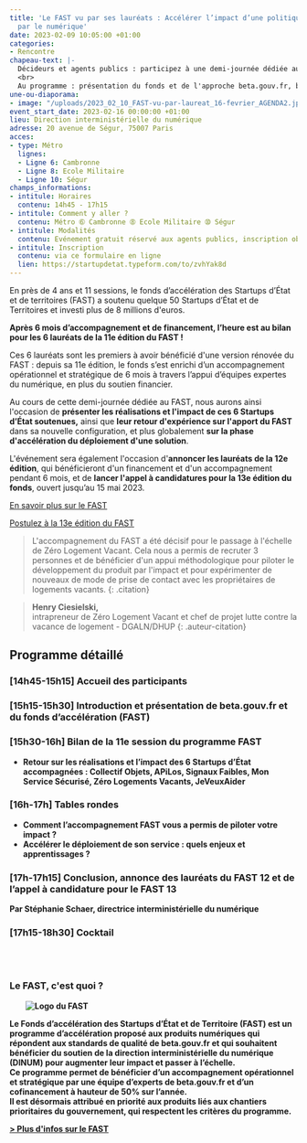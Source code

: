 ```yaml
---
title: 'Le FAST vu par ses lauréats : Accélérer l’impact d’une politique publique
  par le numérique'
date: 2023-02-09 10:05:00 +01:00
categories:
- Rencontre
chapeau-text: |-
  Décideurs et agents publics : participez à une demi-journée dédiée au fonds d’accélération des Startups d’État et de territoires (FAST), piloté par beta.gouv.fr au sein de la DINUM.
  <br>
  Au programme : présentation du fonds et de l'approche beta.gouv.fr, bilan des réalisations et de l’impact des 6 lauréats du FAST 11, témoignages et retours d’expériences sur les apports du FAST et la phase d'accélération du déploiement d'une solution, annonce des lauréats du FAST 12 et lancement du 13e appel à candidatures.
une-ou-diaporama:
- image: "/uploads/2023_02_10_FAST-vu-par-laureat_16-fevrier_AGENDA2.jpg"
event_start_date: 2023-02-16 00:00:00 +01:00
lieu: Direction interministérielle du numérique
adresse: 20 avenue de Ségur, 75007 Paris
acces:
- type: Métro
  lignes:
  - Ligne 6: Cambronne
  - Ligne 8: Ecole Militaire
  - Ligne 10: Ségur
champs_informations:
- intitule: Horaires
  contenu: 14h45 - 17h15
- intitule: Comment y aller ?
  contenu: Métro ➅ Cambronne ➇ Ecole Militaire ➉ Ségur
- intitule: Modalités
  contenu: Evénement gratuit réservé aux agents publics, inscription obligatoire
- intitule: Inscription
  contenu: via ce formulaire en ligne
  lien: https://startupdetat.typeform.com/to/zvhYak8d
---
```


En près de 4 ans et 11 sessions, le fonds d’accélération des Startups d’État et de territoires (FAST) a soutenu quelque 50 Startups d’État et de Territoires et investi plus de 8 millions d'euros. 

**Après 6 mois d’accompagnement et de financement, l’heure est au bilan pour les 6 lauréats de la 11e édition du FAST !**

Ces 6 lauréats sont les premiers à avoir bénéficié d'une version rénovée du FAST : depuis sa 11e édition, le fonds s’est enrichi d’un accompagnement opérationnel et stratégique de 6 mois à travers l’appui d’équipes expertes du numérique, en plus du soutien financier. 

Au cours de cette demi-journée dédiée au FAST, nous aurons ainsi l'occasion de **présenter les réalisations et l'impact de ces 6 Startups d’État soutenues,** ainsi que **leur retour d'expérience sur l'apport du FAST** dans sa nouvelle configuration, et plus globalement **sur la phase d'accélération du déploiement d'une solution**.

L'événement sera également l'occasion d'**annoncer les lauréats de la 12e édition**, qui bénéficieront d'un financement et d'un accompagnement pendant 6 mois, et de **lancer l'appel à candidatures pour la 13e édition du fonds**, ouvert jusqu’au 15 mai 2023. 

<div class="lien-important" style="margin-bottom:10px"> <p><a href="https://beta.gouv.fr/approche/fast">En savoir plus sur le FAST</a></p> </div>

<div class="lien-important" style="margin-bottom:10px"> <p><a href="https://beta.gouv.fr/approche/fast">Postulez à la 13e édition du FAST</a></p> </div>

> L'accompagnement du FAST a été décisif pour le passage à l'échelle de Zéro Logement Vacant. Cela nous a permis de recruter 3 personnes et de bénéficier d'un appui méthodologique pour piloter le développement du produit par l'impact et pour expérimenter de nouveaux de mode de prise de contact avec les propriétaires de logements vacants. 
{: .citation}

> **Henry Ciesielski,** 
> <br>intrapreneur de Zéro Logement Vacant et chef de projet lutte contre la vacance de logement -  DGALN/DHUP
{: .auteur-citation}


 

## Programme détaillé
<h3 class="h4">[14h45-15h15] <b>Accueil des participants</b></h3>

<h3 class="h4">[15h15-15h30] <b>Introduction et présentation de beta.gouv.fr et du fonds d’accélération (FAST)</h3>

<h3 class="h4">[15h30-16h] <b>Bilan de la 11e session du programme FAST</b></h3>
<ul><li>Retour sur les réalisations et l’impact des 6 Startups d’État accompagnées : Collectif Objets, APiLos, Signaux Faibles, Mon Service Sécurisé, Zéro Logements Vacants, JeVeuxAider</li></ul>

<h3 class="h4">[16h-17h] <b>Tables rondes</b></h3>
<ul><li>Comment l’accompagnement FAST vous a permis de piloter votre impact ?</li>
<li>Accélérer le déploiement de son service : quels enjeux et apprentissages ?</li></ul>

<h3 class="h4">[17h-17h15] <b>Conclusion, annonce des lauréats du FAST 12 et de l’appel à candidature pour le FAST 13</b></h3>
<p>Par Stéphanie Schaer, directrice interministérielle du numérique</p>

<h3 class="h4">[17h15-18h30] Cocktail</h3>
<br>

<div class="encadre noir" style="margin-bottom:40px"><h3 style="margin-top: 40px;">Le FAST, c'est quoi ?</h3>
<figure class="image-left" style="width: 30%; margin-right: 1em; margin-left: 2em;"> 
<img src="/uploads/FAST-800x430.jpg" alt="Logo du FAST">
</figure><p>Le Fonds d’accélération des Startups d’État et de Territoire (FAST) est un programme d’accélération proposé aux produits numériques qui répondent aux standards de qualité de beta.gouv.fr et qui souhaitent bénéficier du soutien de la direction interministérielle du numérique (DINUM) pour augmenter leur impact et passer à l’échelle.
<br>
Ce programme permet de bénéficier d’un accompagnement opérationnel et stratégique par une équipe d’experts de beta.gouv.fr et d’un cofinancement à hauteur de 50% sur l’année. 
<br>Il est désormais attribué en priorité aux produits liés aux chantiers prioritaires du gouvernement, qui respectent les critères du programme.</p>
<p><a href="https://beta.gouv.fr/approche/fast" title="Plus d'infos sur le FAST - Lien externe">> Plus d'infos sur le FAST</a></p>
</div>
